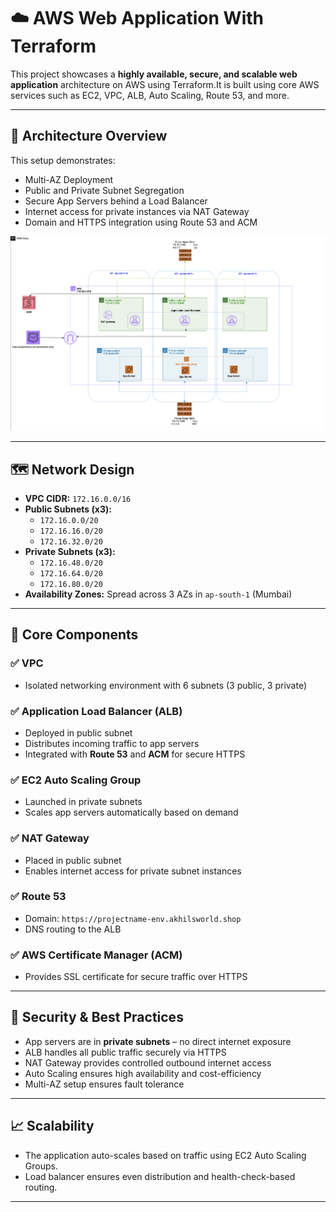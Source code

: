 # ☁️ AWS Web Application With Terraform

This project showcases a **highly available, secure, and scalable web application** architecture on AWS using Terraform.It is built using core AWS services such as EC2, VPC, ALB, Auto Scaling, Route 53, and more.

---

## 📌 Architecture Overview

This setup demonstrates:

- Multi-AZ Deployment
- Public and Private Subnet Segregation
- Secure App Servers behind a Load Balancer
- Internet access for private instances via NAT Gateway
- Domain and HTTPS integration using Route 53 and ACM

<img src="img/arch.png" alt="Architecture" width="1000">

---

## 🗺️ Network Design

- **VPC CIDR:** `172.16.0.0/16`
- **Public Subnets (x3):**
  - `172.16.0.0/20`
  - `172.16.16.0/20`
  - `172.16.32.0/20`
- **Private Subnets (x3):**
  - `172.16.48.0/20`
  - `172.16.64.0/20`
  - `172.16.80.0/20`
- **Availability Zones:** Spread across 3 AZs in `ap-south-1` (Mumbai)

---

## 🧱 Core Components

### ✅ VPC
- Isolated networking environment with 6 subnets (3 public, 3 private)

### ✅ Application Load Balancer (ALB)
- Deployed in public subnet
- Distributes incoming traffic to app servers
- Integrated with **Route 53** and **ACM** for secure HTTPS

### ✅ EC2 Auto Scaling Group
- Launched in private subnets
- Scales app servers automatically based on demand

### ✅ NAT Gateway
- Placed in public subnet
- Enables internet access for private subnet instances

### ✅ Route 53
- Domain: `https://projectname-env.akhilsworld.shop`
- DNS routing to the ALB

### ✅ AWS Certificate Manager (ACM)
- Provides SSL certificate for secure traffic over HTTPS

---

## 🔐 Security & Best Practices

- App servers are in **private subnets** – no direct internet exposure
- ALB handles all public traffic securely via HTTPS
- NAT Gateway provides controlled outbound internet access
- Auto Scaling ensures high availability and cost-efficiency
- Multi-AZ setup ensures fault tolerance

---

## 📈 Scalability

- The application auto-scales based on traffic using EC2 Auto Scaling Groups.
- Load balancer ensures even distribution and health-check-based routing.

---
